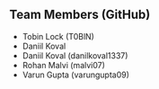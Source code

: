 ## Team Members (GitHub)
 - Tobin Lock (T0BlN)
 - Daniil Koval
 - Daniil Koval (danilkoval1337)
 - Rohan Malvi (malvi07)
 - Varun Gupta (varungupta09)
